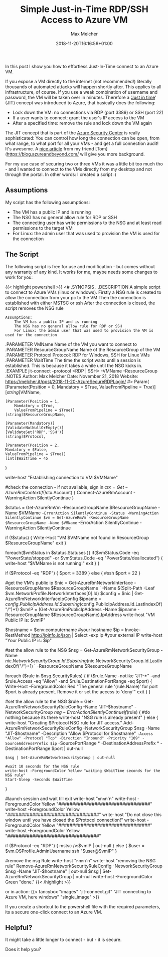 ﻿---
title: "Simple Just-in-Time RDP/SSH Access to Azure VM"
date: 2018-11-20T16:16:56+01:00
aliases:
   - "/post/2018-11-20-AzureSecureRDPLogin/"
2018: "11"
author: "Max Melcher"
categories:
  - Azure
tags:
  - VM
  - RDP
  - SSH
featured: "images/featured.jpg"
featuredalt : ""
hashtags: 
  - "#azure"
---

In this post I show you how to effortless Just-In-Time connect to an Azure VM.
<!--more-->

If you expose a VM directly to the internet (not recommended!) literally thousands of automated attacks will happen shortly after. This applies to all infrastructure, of course. If you use a weak combination of username and password, the VM will be taken over in minutes. Therefore a '[Just in time](https://docs.microsoft.com/en-us/azure/security-center/security-center-just-in-time)' (JIT) concept was introduced to Azure, that basically does the following:

* Lock down the VM: no connections via RDP (port 3389) or SSH (port 22)
* If a user wants to connect: grant the user's IP access to the VM
* After a specified time: remove the rule and lock down the VM again

The JIT concept that is part of the  [Azure Security Center](https://docs.microsoft.com/en-us/azure/security-center/) is really sophisticated: You can control how long the connection can be open, from what range, to what port for all your VMs - and get a full connection audit! It's awesome. A [nice article](https://blogs.msdn.microsoft.com/mvpawardprogram/2018/01/09/just-in-time-access-azure-vms/) from my friend [Tom](https://blog.azureandbeyond.com/ will give you more background.

For my use case of securing two or three VMs it was a little bit too much tho - and I wanted to connect to the VMs directly from my desktop and not through the portal. In other words: I created a script :)

## Assumptions

My script has the following assumptions:

* The VM has a public IP and is running
* The NSG has no general allow rule for RDP or SSH
* The connecting user has write permissions to the NSG and at least read permissions to the target VM
* For Linux: the admin user that was used to provision the VM is used for the connection

## The Script

The following script is free for use and modification - but comes without any warranty of any kind. It works for me, maybe needs some changes to work for you:

{{< highlight powershell >}}
<#
.SYNOPSIS
    .
.DESCRIPTION
    A simple script to connect to Azure VMs (linux or windows).
    Firstly a NSG rule is created to allow the connection from your pc to the VM
    Then the conenction is established with either MSTSC or ssh 
    After the connection is closed, the script removes the NSG rule

    Assumptions:
        The VM has a public IP and is running
        The NSG has no general allow rule for RDP or SSH
        For Linux: the admin user that was used to provision the VM is used for the connection

.PARAMETER VMName
    Name of the VM you want to connect to
.PARAMETER ResourceGroupName
    Name of the ResourceGroup of the VM
.PARAMETER Protocol
    Protocol: RDP for Windows, SSH for Linux VMs
.PARAMETER WaitTime
    The time the script waits until a session is established. 
    This is because it takes a while until the NSG kicks in.
.EXAMPLE
    jit-connect -protocol <RDP | SSH> -VMName <VMName> -ResourceGroup <ResourceGroupName>
.NOTES
    Author: Max Melcher
    Date:   November 21, 2018
    Website: https://melcher.it/post/2018-11-20-AzureSecureRDPLogin/
#>
Param(
    [Parameter(Position = 0,
        Mandatory = $True,
        ValueFromPipeline = $True)]
    [string]$VMName,

    [Parameter(Position = 1,
        Mandatory = $True,
        ValueFromPipeline = $True)]
    [string]$ResourceGroupName,
    
    [Parameter(Mandatory)]
    [ValidateNotNullOrEmpty()]
    [ValidateSet('RDP','SSH')]
    [string]$Protocol,

    [Parameter(Position = 2,
    Mandatory = $False,
    ValueFromPipeline = $True)]
    [int]$WaitTime = 45
)

write-host "Establishing connection to VM $VMName"


#check the connection - if not available, sign in
$ctx = Get-AzureRmContext
if (!$ctx.Account)
{
    Connect-AzureRmAccount -WarningAction SilentlyContinue
}

$status = Get-AzureRmVm -ResourceGroupName $ResourceGroupName -Name $VMName `
    -ErrorAction SilentlyContinue -Status -WarningAction SilentlyContinue
$vm = Get-AzureRmVm -ResourceGroupName $ResourceGroupName -Name $VMName `
    -ErrorAction SilentlyContinue -WarningAction SilentlyContinue

if (!$status)
{
    Write-Host "VM $VMName not found in ResourceGroup $ResourceGroupName"
    exit
}

foreach($vmStatus in $status.Statuses ){
    if($vmStatus.Code -eq "PowerState/stopped" -or $vmStatus.Code -eq "PowerState/deallocated")
    {
        write-host "$VMName is not running!"
        exit
    }
}

if ($Protocol -eq "RDP")
{
    $port = 3389
}
else {
    #ssh
    $port = 22
}

#get the VM's public ip
$nic = Get-AzureRmNetworkInterface -ResourceGroupName $ResourceGroupName `
    -Name $(Split-Path -Leaf $vm.NetworkProfile.NetworkInterfaces[0].Id)
$config = $nic | Get-AzureRmNetworkInterfaceIpConfig
$ipname = $config.PublicIpAddress.Id.Substring($config.PublicIpAddress.Id.LastIndexOf("/")+1)
$vmIP = (Get-AzureRmPublicIpAddress -Name $ipname -ResourceGroupName $ResourceGroupName).IpAddress
write-host "VM Public IP is: $vmIP"

$hostname = $env:computername #your hostname
$ip = Invoke-RestMethod http://ipinfo.io/json | Select -exp ip #your external IP
write-host "Your Public IP is: $ip"

#set the allow rule to the NSG
$nsg = Get-AzureRmNetworkSecurityGroup -Name $nic.NetworkSecurityGroup.Id.Substring($nic.NetworkSecurityGroup.Id.LastIndexOf("/")+1) `
  -ResourceGroupName $ResourceGroupName

foreach ($rule in $nsg.SecurityRules)
{
    if ($rule.Name -notlike "JIT-*" -and $rule.Access -eq "Allow" -and $rule.DestinationPortRange -eq $port)
    {
        Write-Host -ForegroundColor Red "The general rule '$($rule.Name)' for port $port is already present. Remove it or set the access to 'deny'"
        exit
    }
}

#set the allow rule to the NSG
$rule = Get-AzureRmNetworkSecurityRuleConfig -Name "JIT-$hostname" -NetworkSecurityGroup $nsg -ErrorAction SilentlyContinue
if ($rule)
{
    #do nothing because its there
    write-host "NSG rule is already present"
}
else {
    write-host "Creating $Protocol NSG rule for JIT access."
    Add-AzureRmNetworkSecurityRuleConfig -NetworkSecurityGroup $nsg -Name "JIT-$hostname" -Description "Allow $Protocol for $hostname" `
        -Access "Allow" -Protocol "Tcp" -Direction "Inbound" -Priority "109" -SourceAddressPrefix $ip `
        -SourcePortRange * -DestinationAddressPrefix * -DestinationPortRange $port | out-null

    $nsg | Set-AzureRmNetworkSecurityGroup | out-null

    #wait 10 seconds for the NSG rule
    write-host -ForegroundColor Yellow "waiting $WaitTime seconds for the NSG rule"
    Start-Sleep -Seconds $WaitTime
}

#launch session and wait till exit
write-host "`n`n`n`n`n"
write-host -ForegroundColor Yellow "#################################"
write-host -ForegroundColor Yellow "#################################"
write-host "Do not close this window until you have closed the $Protocol connection!"
write-host -ForegroundColor Yellow "#################################"
write-host -ForegroundColor Yellow "#################################"

if ($Protocol -eq "RDP")
{
    mstsc /v:$vmIP | out-null
}
else
{
    $user = $vm.OSProfile.AdminUsername
    ssh "$user@$vmIP"
}

#remove the nsg Rule
write-host "`n`n`n`n`n"
write-host "removing the NSG rule"
Remove-AzureRmNetworkSecurityRuleConfig -NetworkSecurityGroup $nsg -Name "JIT-$hostname" | out-null
$nsg | Set-AzureRmNetworkSecurityGroup | out-null
write-host -ForegroundColor Green "done." 
{{< /highlight >}}

or in action:
{{< fancybox "images" "jit-connect.gif" "JIT connecting to Azure VM, here windows" "single_image" >}}

If you create a shortcut to the powershell file with the required parameters, its a secure one-click connect to an Azure VM.

## Helpful?

It might take a little longer to connect - but - it is secure.

Does it help you?
